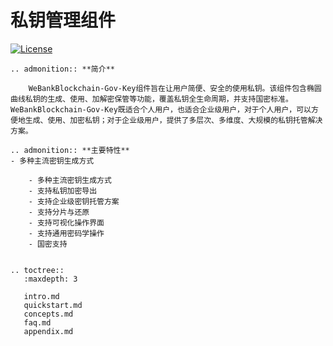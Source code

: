 # 私钥管理组件

[![License](https://img.shields.io/badge/license-Apache%202-4EB1BA.svg)](https://www.apache.org/licenses/LICENSE-2.0.html)

```eval_rst
.. admonition:: **简介**

    WeBankBlockchain-Gov-Key组件旨在让用户简便、安全的使用私钥。该组件包含椭圆曲线私钥的生成、使用、加解密保管等功能，覆盖私钥全生命周期，并支持国密标准。WeBankBlockchain-Gov-Key既适合个人用户，也适合企业级用户，对于个人用户，可以方便地生成、使用、加密私钥；对于企业级用户，提供了多层次、多维度、大规模的私钥托管解决方案。

```

```eval_rst
.. admonition:: **主要特性**
- 多种主流密钥生成方式

    - 多种主流密钥生成方式
    - 支持私钥加密导出
    - 支持企业级密钥托管方案
    - 支持分片与还原
    - 支持可视化操作界面
    - 支持通用密码学操作
    - 国密支持
    
```
```eval_rst
.. toctree::
   :maxdepth: 3
   
   intro.md
   quickstart.md
   concepts.md
   faq.md
   appendix.md
```
